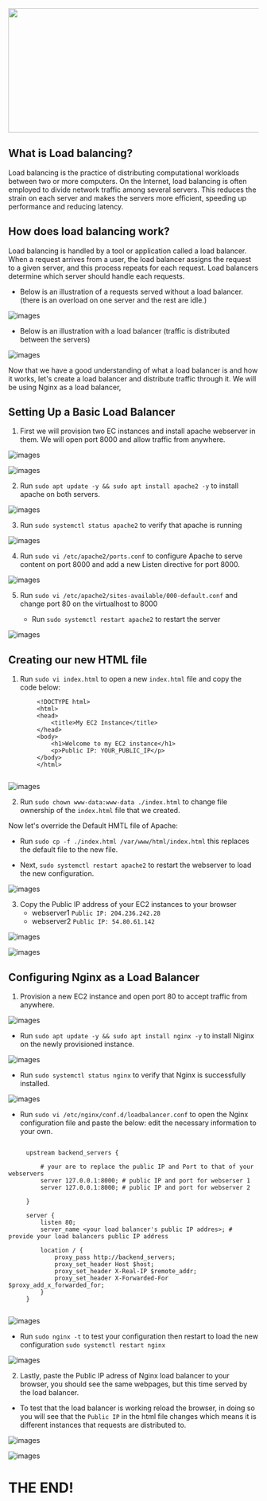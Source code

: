 
<img src='images/loadbalancer.png' width='900' height='250'>

## What is Load balancing?

Load balancing is the practice of distributing computational workloads between two or more computers. On the Internet, load balancing is often employed to divide network traffic among several servers. This reduces the strain on each server and makes the servers more efficient, speeding up performance and reducing latency.

## How does load balancing work?

Load balancing is handled by a tool or application called a load balancer. When a request arrives from a user, the load balancer assigns the request to a given server, and this process repeats for each request. Load balancers determine which server should handle each requests. 


   - Below is an illustration of a requests served without a load balancer. (there is an overload on one server and the rest are idle.)

![images](images/Screenshot_19-removebg-preview%20(1).png)

   - Below is an illustration with a load balancer (traffic is distributed between the servers)

![images](images/Screenshot_20-removebg-preview.png)


Now that we have a good understanding of what a load balancer is and how it works, let's create a load balancer and distribute traffic through it. We will be using Nginx as a load balancer,


## Setting Up a Basic Load Balancer


1. First we will provision two EC instances and install apache webserver in them. We will open port 8000 and allow traffic from anywhere.

![images](images/Screenshot_10.png)



![images](images/Screenshot_6.png)


2. Run `sudo apt update -y && sudo apt install apache2 -y` to install apache on both servers.

![images](images/Screenshot_2.png)

3. Run `sudo systemctl status apache2` to verify that apache is running

![images](images/Screenshot_3.png)

4. Run `sudo vi /etc/apache2/ports.conf` to configure Apache to serve content on port 8000 and add a new Listen directive for port 8000.

![images](images/Screenshot_4.png)

5. Run `sudo vi /etc/apache2/sites-available/000-default.conf` and change port 80 on the virtualhost to 8000

   - Run `sudo systemctl restart apache2` to restart the server

![images](images/Screenshot_5.png)

## Creating our new HTML file

1. Run `sudo vi index.html` to open a new `index.html` file and copy the code below:

```
        <!DOCTYPE html>
        <html>
        <head>
            <title>My EC2 Instance</title>
        </head>
        <body>
            <h1>Welcome to my EC2 instance</h1>
            <p>Public IP: YOUR_PUBLIC_IP</p>
        </body>
        </html>


```


![images](images/Screenshot_7.png)

2. Run `sudo chown www-data:www-data ./index.html` to change file ownership of the `index.html` file that we created.

Now let's override the Default HMTL file of Apache:
   - Run `sudo cp -f ./index.html /var/www/html/index.html` this replaces the default file to the new file.

   - Next, `sudo systemctl restart apache2` to restart the webserver to load the new configuration.

![images](images/Screenshot_8.png)

3. Copy the Public IP address of your EC2 instances to your browser
   - webserver1 `Public IP: 204.236.242.28`
   - webserver2 `Public IP: 54.80.61.142`

![images](images/Screenshot_9.png)


![images](images/Screenshot_11.png)

## Configuring Nginx as a Load Balancer

1. Provision a new EC2 instance and open port 80 to accept traffic from anywhere.

![images](images/Screenshot_15.png)

   - Run `sudo apt update -y && sudo apt install nginx -y` to install Niginx on the newly provisioned instance.


![images](images/Screenshot_12.png)

   - Run `sudo systemctl status nginx` to verify that Nginx is successfully installed.


![images](images/Screenshot_13.png)

   - Run `sudo vi /etc/nginx/conf.d/loadbalancer.conf` to open the Nginx configuration file and paste the below: edit the necessary information to your own.

   ```
           
        upstream backend_servers {

            # your are to replace the public IP and Port to that of your webservers
            server 127.0.0.1:8000; # public IP and port for webserser 1
            server 127.0.0.1:8000; # public IP and port for webserver 2

        }

        server {
            listen 80;
            server_name <your load balancer's public IP addres>; # provide your load balancers public IP address

            location / {
                proxy_pass http://backend_servers;
                proxy_set_header Host $host;
                proxy_set_header X-Real-IP $remote_addr;
                proxy_set_header X-Forwarded-For $proxy_add_x_forwarded_for;
            }
        }
    

   ```

![images](images/Screenshot_14.png)

  - Run `sudo nginx -t` to test your configuration then restart to load the new configuration `sudo systemctl restart nginx`

![images](images/Screenshot_16.png)

2. Lastly, paste the Public IP adress of Nginx load balancer to your browser, you should see the same webpages, but this time served by the load balancer. 

  - To test that the load balancer is working reload the browser, in doing so you will see that the `Public IP` in the html file changes which means it is different instances that requests are distributed to.

![images](images/Screenshot_17.png)

![images](images/Screenshot_18.png)

# THE END!

